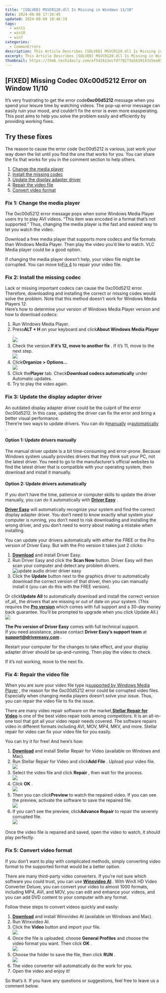 ```yaml
---
title: "[SOLVED] MSVCR120.dll Is Missing in Windows 11/10"
date: 2024-08-08 17:34:45
updated: 2024-08-09 10:46:19
tags:
  - win11
  - win10
  - win7
categories:
  - CommonErrors
description: This Article Describes [SOLVED] MSVCR120.dll Is Missing in Windows 11/10
excerpt: This Article Describes [SOLVED] MSVCR120.dll Is Missing in Windows 11/10
thumbnail: https://thmb.techidaily.com/ef542613ecfd778273a563914315ea95552a0c901d539098fb8807351d6a9dda.png
---
```


## [FIXED] Missing Codec 0Xc00d5212 Error on Window 11/10

 It’s very frustrating to get the error code**0xc00d5212** message when you spend your leisure time by watching videos. The pop-up error message can easily ruin your mood, and couldn’t fix the error is even more exasperating. This post aims to help you solve the problem easily and efficiently by providing working fixes.

## Try these fixes

 The reason to cause the error code 0xc00d5212 is various, just work your way down the list until you find the one that works for you. You can share the fix that works for you in the comment section to help others.

1. [Change the media player](#f1)
2. [Install the missing codec](#f2)
3. [Update the display adapter driver](#f3)
4. [Repair the video file](#f4)
5. [Convert video format](#f5)

### Fix 1: Change the media player

 The 0xc00d5212 error message pops when some Windows Media Player users try to play AVI videos. “This item was encoded in a format that’s not supported.” Thus, changing the media player is the fast and easiest way to let you watch the video.

 Download a free media player that supports more codecs and file formats than Windows Media Player. Then play the video you’d like to watch. VLC Media player could be a good option.

 If changing the media player doesn’t help, your video file might be corrupted. You can move to[Fix 4](#f4) to repair your video file.

### Fix 2: Install the missing codec

 Lack or missing important codecs can cause the 0xc00d5212 error. Therefore, downloading and installing the correct or missing codes would solve the problem. Note that this method doesn’t work for Windows Media Players 12.  
 Here’s how to determine your version of Windows Media Player version and how to download codecs:

1. Run Windows Media Player.
2. Press**ALT + H** on your keyboard and click**About Windows Media Player** .  
![](https://images.drivereasy.com/wp-content/uploads/2022/07/media-1.jpg)
3. Check the version.**If it’s 12, move to another fix** . If it’s 11, move to the next step.  
![](https://images.drivereasy.com/wp-content/uploads/2022/07/media-2.jpg)
4. Click**Organize > Options…**  
![](https://images.drivereasy.com/wp-content/uploads/2022/07/media-3.jpg)
5. Click the**Player** tab. Check**Download codecs automatically** under Automatic updates.
6. Try to play the video again.

### Fix 3: Update the display adapter driver

 An outdated display adapter driver could be the culprit of the error 0xc00d5212\. In this case, updating the driver can fix the error and bring a better visual performance.  
 There’re two ways to update drivers. You can do it[manually](#op1) or[automatically](#op2) .

#### Option 1: Update drivers manually

 The manual driver update is a bit time-consuming and error-prone. Because Windows system usually provides drivers that they think suit your PC, not the latest driver. You need to go to the manufacturer’s official websites to find the latest driver that is compatible with your operating system, then download and install it manually.

#### Option 2: Update drivers automatically

 If you don’t have the time, patience or computer skills to update the driver manually, you can do it automatically with **[Driver Easy](https://tools.techidaily.com/drivereasy/download/)**  .

[**Driver Easy**](https://tools.techidaily.com/drivereasy/download/) will automatically recognize your system and find the correct display adapter driver. You don’t need to know exactly what system your computer is running, you don’t need to risk downloading and installing the wrong driver, and you don’t need to worry about making a mistake when installing.

 You can update your drivers automatically with either the FREE or the Pro version of Driver Easy. But with the Pro version it takes just 2 clicks:

1. **[Download](https://tools.techidaily.com/drivereasy/download/)**  and install Driver Easy.
2. Run Driver Easy and click the **Scan Now** button. Driver Easy will then scan your computer and detect any problem drivers.  
![update audio driver driver easy](https://images.drivereasy.com/wp-content/uploads/2021/02/de-borderless.jpg)
3. Click the **Update**  button next to the graphics driver to automatically download the correct version of that driver, then you can manually install it (you can do this with the FREE version).  

 Or click**Update All** to automatically download and install the correct version of_all_ the drivers that are missing or out of date on your system. (This requires the **[Pro version](https://tools.techidaily.com/drivereasy/download/)**  which comes with full support and a 30-day money back guarantee. You’ll be prompted to upgrade when you click Update All.)  
![](https://images.drivereasy.com/wp-content/uploads/2021/10/de-update-uhd-630-graphics.jpg)

**The Pro version of Driver Easy** comes with full technical support.  
 If you need assistance, please contact **Driver Easy’s support team** at **[support@drivereasy.com](https://bellelily.pxf.io/m5azgm) .**

 Restart your computer for the changes to take effect, and your display adapter driver should be up-and-running. Then play the video to check.

If it’s not working, move to the next fix.

### Fix 4: Repair the video file

 When you are sure your video file type is[supported by Windows Media Player](https://support.microsoft.com/en-us/topic/file-types-supported-by-windows-media-player-32d9998e-dc8f-af54-7ba1-e996f74375d9) , the reason for the 0xc00d5212 error could be corrupted video files. Especially when changing media players doesn’t solve your issue. Thus, you can repair the video file to fix the issue.

 There are many video repair software on the market,[**Stellar Repair for Video**](https://tools.techidaily.com/drivereasy/download/) is one of the best video repair tools among competitors. It is an all-in-one tool that got all your video repair needs covered. The software repairs video in different formats including AVI, MOV, MP4, MKV, and more. Stellar repair for video can fix your video file for you easily.

You can try it for free! And here’s how:

1. [**Download**](https://tools.techidaily.com/drivereasy/download/) and install Stellar Repair for Video (available on Windows and Mac).
2. Run Stellar Repair for Video and click**Add File** . Upload your video file.  
![](https://images.drivereasy.com/wp-content/uploads/2022/07/stellar-repair-for-video-1.jpg)
3. Select the video file and click **Repair** , then wait for the process.  
![](https://images.drivereasy.com/wp-content/uploads/2022/07/stellar-repair-for-video-2.jpg)
4. Click **OK** .  
![](https://images.drivereasy.com/wp-content/uploads/2022/07/stellar-repair-for-video-3.jpg)
5. Then you can click**Preview** to watch the repaired video. If you can see the preview, activate the software to save the repaired file.  
![](https://images.drivereasy.com/wp-content/uploads/2022/07/stellar-repair-for-video-4.jpg)
6. If you can’t see the preview, click**Advance Repair** to repair the severely corrupted file.  
![](https://images.drivereasy.com/wp-content/uploads/2022/07/stellar-repair-for-video-5.jpg)

 Once the video file is repaired and saved, open the video to watch, it should play perfectly.

### Fix 5: Convert video format

 If you don’t want to play with complicated methods, simply converting video format to the supported format would be a better option.

 There are many third-party video converters. If you’re not sure which software you could trust, you can use **[Winxvideo AI](https://tools.techidaily.com/drivereasy/download/)**  . With WinX HD Video Converter Deluxe, you can convert your video to almost 1000 formats, including MP4, AVI, and MOV, you can edit and enhance your videos, and you can add DVD content to your computer with any format.

Follow these steps to convert videos quickly and easily:

1. **[Download](https://tools.techidaily.com/drivereasy/download/)**  and install Winxvideo AI (available on Windows and Mac).
2. Run Winxvideo AI.
3. Click the **Video**  button and import your file.  
![](https://images.drivereasy.com/wp-content/uploads/2019/03/1.png)
4. Once the file is uploaded, choose **General Profiles** and choose the video format you want. Then click **OK** .  
![](https://images.drivereasy.com/wp-content/uploads/2019/03/12.png)
5. Choose the folder to save the file, then click **RUN** .  
![](https://images.drivereasy.com/wp-content/uploads/2019/03/123.png)
6. The video converter will automatically do the work for you.
7. Open the video and enjoy it!

 So that’s it. If you have any questions or suggestions, feel free to leave us a comment below.

<ins class="adsbygoogle"
     style="display:block"
     data-ad-format="autorelaxed"
     data-ad-client="ca-pub-7571918770474297"
     data-ad-slot="1223367746"></ins>



<ins class="adsbygoogle"
     style="display:block"
     data-ad-client="ca-pub-7571918770474297"
     data-ad-slot="8358498916"
     data-ad-format="auto"
     data-full-width-responsive="true"></ins>

